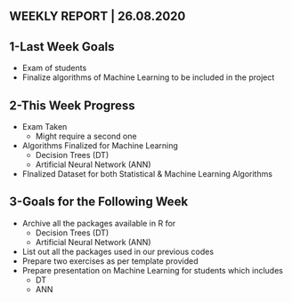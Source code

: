 ## WEEKLY REPORT | 26.08.2020

## 1-Last Week Goals
* Exam of students
* Finalize algorithms of Machine Learning to be included in the project

## 2-This Week Progress
* Exam Taken
  * Might require a second one
* Algorithms Finalized for Machine Learning
  * Decision Trees (DT)
  * Artificial Neural Network (ANN)
* FInalized Dataset for both Statistical & Machine Learning Algorithms

## 3-Goals for the Following Week
* Archive all the packages available in R for
  * Decision Trees (DT)
  * Artificial Neural Network (ANN)
* List out all the packages used in our previous codes
* Prepare two exercises as per template provided
* Prepare presentation on Machine Learning for students which includes
  * DT
  * ANN
